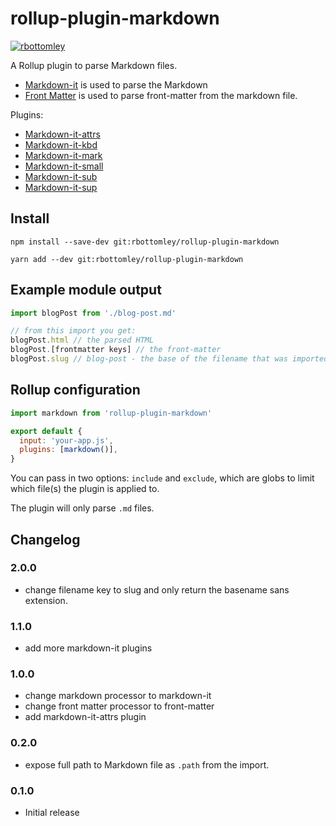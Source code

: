 # rollup-plugin-markdown

[![rbottomley](https://circleci.com/gh/rbottomley/rollup-plugin-markdown.svg?style=svg)](https://circleci.com/gh/rbottomley/rollup-plugin-markdown)

A Rollup plugin to parse Markdown files.

- [Markdown-it][markdown-it] is used to parse the Markdown
- [Front Matter][front-matter] is used to parse front-matter from the markdown file.

Plugins:
- [Markdown-it-attrs][markdown-it-attrs]
- [Markdown-it-kbd][markdown-it-kbd]
- [Markdown-it-mark][markdown-it-mark]
- [Markdown-it-small][markdown-it-small]
- [Markdown-it-sub][markdown-it-sub]
- [Markdown-it-sup][markdown-it-sup]

## Install

```
npm install --save-dev git:rbottomley/rollup-plugin-markdown

yarn add --dev git:rbottomley/rollup-plugin-markdown
```

## Example module output

```js
import blogPost from './blog-post.md'

// from this import you get:
blogPost.html // the parsed HTML
blogPost.[frontmatter keys] // the front-matter
blogPost.slug // blog-post - the base of the filename that was imported
```

## Rollup configuration

```js
import markdown from 'rollup-plugin-markdown'

export default {
  input: 'your-app.js',
  plugins: [markdown()],
}
```

You can pass in two options: `include` and `exclude`, which are globs to limit which file(s) the plugin is applied to.

The plugin will only parse `.md` files.

[markdown-it]: https://github.com/markdown-it/markdown-it
[front-matter]: https://github.com/jxson/front-matter
[markdown-it-attrs]: https://github.com/GerHobbelt/markdown-it-attrs
[markdown-it-kbd]: https://github.com/jGleitz/markdown-it-kbd
[markdown-it-mark]: https://github.com/markdown-it/markdown-it-mark
[markdown-it-small]: https://github.com/lwg529/markdown-it-small
[markdown-it-sub]: https://github.com/markdown-it/markdown-it-sub
[markdown-it-sup]: https://github.com/markdown-it/markdown-it-sup

## Changelog

### 2.0.0
- change filename key to slug and only return the basename sans extension.

### 1.1.0
- add more markdown-it plugins

### 1.0.0
- change markdown processor to markdown-it
- change front matter processor to front-matter
- add markdown-it-attrs plugin

### 0.2.0
- expose full path to Markdown file as `.path` from the import.

### 0.1.0
- Initial release
